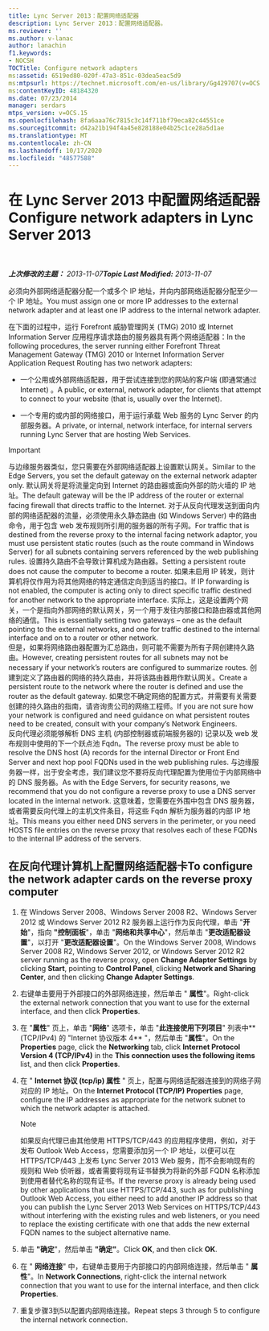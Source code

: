 ```yaml
---
title: Lync Server 2013：配置网络适配器
description: Lync Server 2013：配置网络适配器。
ms.reviewer: ''
ms.author: v-lanac
author: lanachin
f1.keywords:
- NOCSH
TOCTitle: Configure network adapters
ms:assetid: 6519ed80-020f-47a3-851c-03dea5eac5d9
ms:mtpsurl: https://technet.microsoft.com/en-us/library/Gg429707(v=OCS.15)
ms:contentKeyID: 48184320
ms.date: 07/23/2014
manager: serdars
mtps_version: v=OCS.15
ms.openlocfilehash: 8fa6aaa76c7815c3c14f711bf79eca82c44551ce
ms.sourcegitcommit: d42a21b194f4a45e828188e04b25c1ce28a5d1ae
ms.translationtype: MT
ms.contentlocale: zh-CN
ms.lasthandoff: 10/17/2020
ms.locfileid: "48577588"
---
```

# <a name="configure-network-adapters-in-lync-server-2013"></a><span data-ttu-id="a49af-103">在 Lync Server 2013 中配置网络适配器</span><span class="sxs-lookup"><span data-stu-id="a49af-103">Configure network adapters in Lync Server 2013</span></span>

<div data-xmlns="http://www.w3.org/1999/xhtml">

<div class="topic" data-xmlns="http://www.w3.org/1999/xhtml" data-msxsl="urn:schemas-microsoft-com:xslt" data-cs="https://msdn.microsoft.com/">

<div data-asp="https://msdn2.microsoft.com/asp">



</div>

<div id="mainSection">

<div id="mainBody">

<span> </span>

<span data-ttu-id="a49af-104">_**上次修改的主题：** 2013-11-07_</span><span class="sxs-lookup"><span data-stu-id="a49af-104">_**Topic Last Modified:** 2013-11-07_</span></span>

<span data-ttu-id="a49af-105">必须向外部网络适配器分配一个或多个 IP 地址，并向内部网络适配器分配至少一个 IP 地址。</span><span class="sxs-lookup"><span data-stu-id="a49af-105">You must assign one or more IP addresses to the external network adapter and at least one IP address to the internal network adapter.</span></span>

<span data-ttu-id="a49af-106">在下面的过程中，运行 Forefront 威胁管理网关 (TMG) 2010 或 Internet Information Server 应用程序请求路由的服务器具有两个网络适配器：</span><span class="sxs-lookup"><span data-stu-id="a49af-106">In the following procedures, the server running either Forefront Threat Management Gateway (TMG) 2010 or Internet Information Server Application Request Routing has two network adapters:</span></span>

  - <span data-ttu-id="a49af-107">一个公用或外部网络适配器，用于尝试连接到您的网站的客户端 (即通常通过 Internet) 。</span><span class="sxs-lookup"><span data-stu-id="a49af-107">A public, or external, network adapter, for clients that attempt to connect to your website (that is, usually over the Internet).</span></span>

  - <span data-ttu-id="a49af-108">一个专用的或内部的网络接口，用于运行承载 Web 服务的 Lync Server 的内部服务器。</span><span class="sxs-lookup"><span data-stu-id="a49af-108">A private, or internal, network interface, for internal servers running Lync Server that are hosting Web Services.</span></span>

<div>


> [!IMPORTANT]  
> <span data-ttu-id="a49af-109">与边缘服务器类似，您只需要在外部网络适配器上设置默认网关。</span><span class="sxs-lookup"><span data-stu-id="a49af-109">Similar to the Edge Servers, you set the default gateway on the external network adapter only.</span></span> <span data-ttu-id="a49af-110">默认网关将是将流量定向到 Internet 的路由器或面向外部的防火墙的 IP 地址。</span><span class="sxs-lookup"><span data-stu-id="a49af-110">The default gateway will be the IP address of the router or external facing firewall that directs traffic to the Internet.</span></span> <span data-ttu-id="a49af-111">对于从反向代理发送到面向内部的网络适配器的流量，必须使用永久静态路由 (如 Windows Server) 中的路由命令，用于包含 web 发布规则所引用的服务器的所有子网。</span><span class="sxs-lookup"><span data-stu-id="a49af-111">For traffic that is destined from the reverse proxy to the internal facing network adaptor, you must use persistent static routes (such as the route command in Windows Server) for all subnets containing servers referenced by the web publishing rules.</span></span> <span data-ttu-id="a49af-112">设置持久路由不会导致计算机成为路由器。</span><span class="sxs-lookup"><span data-stu-id="a49af-112">Setting a persistent route does not cause the computer to become a router.</span></span> <span data-ttu-id="a49af-113">如果未启用 IP 转发，则计算机将仅作用为将其他网络的特定通信定向到适当的接口。</span><span class="sxs-lookup"><span data-stu-id="a49af-113">If IP forwarding is not enabled, the computer is acting only to direct specific traffic destined for another network to the appropriate interface.</span></span> <span data-ttu-id="a49af-114">实际上，这是设置两个网关，一个是指向外部网络的默认网关，另一个用于发往内部接口和路由器或其他网络的通信。</span><span class="sxs-lookup"><span data-stu-id="a49af-114">This is essentially setting two gateways – one as the default pointing to the external networks, and one for traffic destined to the internal interface and on to a router or other network.</span></span><BR><span data-ttu-id="a49af-115">但是，如果将网络路由器配置为汇总路由，则可能不需要为所有子网创建持久路由。</span><span class="sxs-lookup"><span data-stu-id="a49af-115">However, creating persistent routes for all subnets may not be necessary if your network’s routers are configured to summarize routes.</span></span> <span data-ttu-id="a49af-116">创建到定义了路由器的网络的持久路由，并将该路由器用作默认网关。</span><span class="sxs-lookup"><span data-stu-id="a49af-116">Create a persistent route to the network where the router is defined and use the router as the default gateway.</span></span> <span data-ttu-id="a49af-117">如果您不确定网络的配置方式，并需要有关需要创建的持久路由的指南，请咨询贵公司的网络工程师。</span><span class="sxs-lookup"><span data-stu-id="a49af-117">If you are not sure how your network is configured and need guidance on what persistent routes need to be created, consult with your company’s Network Engineers.</span></span><BR><span data-ttu-id="a49af-118">反向代理必须能够解析 DNS 主机 (内部控制器或前端服务器的) 记录以及 web 发布规则中使用的下一个跃点池 Fqdn。</span><span class="sxs-lookup"><span data-stu-id="a49af-118">The reverse proxy must be able to resolve the DNS host (A) records for the internal Director or Front End Server and next hop pool FQDNs used in the web publishing rules.</span></span> <span data-ttu-id="a49af-119">与边缘服务器一样，出于安全考虑，我们建议您不要将反向代理配置为使用位于内部网络中的 DNS 服务器。</span><span class="sxs-lookup"><span data-stu-id="a49af-119">As with the Edge Servers, for security reasons, we recommend that you do not configure a reverse proxy to use a DNS server located in the internal network.</span></span> <span data-ttu-id="a49af-120">这意味着，您需要在外围中包含 DNS 服务器，或者需要反向代理上的主机文件条目，将这些 Fqdn 解析为服务器的内部 IP 地址。</span><span class="sxs-lookup"><span data-stu-id="a49af-120">This means you either need DNS servers in the perimeter, or you need HOSTS file entries on the reverse proxy that resolves each of these FQDNs to the internal IP address of the servers.</span></span>



</div>

<div>

## <a name="to-configure-the-network-adapter-cards-on-the-reverse-proxy-computer"></a><span data-ttu-id="a49af-121">在反向代理计算机上配置网络适配器卡</span><span class="sxs-lookup"><span data-stu-id="a49af-121">To configure the network adapter cards on the reverse proxy computer</span></span>

1.  <span data-ttu-id="a49af-122">在 Windows Server 2008、Windows Server 2008 R2、Windows Server 2012 或 Windows Server 2012 R2 服务器上运行作为反向代理，单击 "**开始**"，指向 **"控制面板**"，单击 "**网络和共享中心**"，然后单击 "**更改适配器设置**"，以打开 "**更改适配器设置**"。</span><span class="sxs-lookup"><span data-stu-id="a49af-122">On the Windows Server 2008, Windows Server 2008 R2, Windows Server 2012, or Windows Server 2012 R2 server running as the reverse proxy, open **Change Adapter Settings** by clicking **Start**, pointing to **Control Panel**, clicking **Network and Sharing Center**, and then clicking **Change Adapter Settings**.</span></span>

2.  <span data-ttu-id="a49af-123">右键单击要用于外部接口的外部网络连接，然后单击 " **属性**"。</span><span class="sxs-lookup"><span data-stu-id="a49af-123">Right-click the external network connection that you want to use for the external interface, and then click **Properties**.</span></span>

3.  <span data-ttu-id="a49af-124">在 "**属性**" 页上，单击 "**网络**" 选项卡，单击 "**此连接使用下列项目**" 列表中\*\* (TCP/IPv4) 的 "Internet 协议版本 4\*\* "，然后单击 "**属性**"。</span><span class="sxs-lookup"><span data-stu-id="a49af-124">On the **Properties** page, click the **Networking** tab, click **Internet Protocol Version 4 (TCP/IPv4)** in the **This connection uses the following items** list, and then click **Properties**.</span></span>

4.  <span data-ttu-id="a49af-125">在 " **Internet 协议 (tcp/ip) 属性** " 页上，配置与网络适配器连接到的网络子网对应的 IP 地址。</span><span class="sxs-lookup"><span data-stu-id="a49af-125">On the **Internet Protocol (TCP/IP) Properties** page, configure the IP addresses as appropriate for the network subnet to which the network adapter is attached.</span></span>
    
    <div>
    

    > [!NOTE]  
    > <span data-ttu-id="a49af-126">如果反向代理已由其他使用 HTTPS/TCP/443 的应用程序使用，例如，对于发布 Outlook Web Access，您需要添加另一个 IP 地址，以便可以在 HTTPS/TCP/443 上发布 Lync Server 2013 Web 服务，而不会影响现有的规则和 Web 侦听器，或者需要将现有证书替换为将新的外部 FQDN 名称添加到使用者替代名称的现有证书。</span><span class="sxs-lookup"><span data-stu-id="a49af-126">If the reverse proxy is already being used by other applications that use HTTPS/TCP/443, such as for publishing Outlook Web Access, you either need to add another IP address so that you can publish the Lync Server 2013 Web Services on HTTPS/TCP/443 without interfering with the existing rules and web listeners, or you need to replace the existing certificate with one that adds the new external FQDN names to the subject alternative name.</span></span>

    
    </div>

5.  <span data-ttu-id="a49af-127">单击 **"确定**"，然后单击 **"确定"**。</span><span class="sxs-lookup"><span data-stu-id="a49af-127">Click **OK**, and then click **OK**.</span></span>

6.  <span data-ttu-id="a49af-128">在 " **网络连接**" 中，右键单击要用于内部接口的内部网络连接，然后单击 " **属性**"。</span><span class="sxs-lookup"><span data-stu-id="a49af-128">In **Network Connections**, right-click the internal network connection that you want to use for the internal interface, and then click **Properties**.</span></span>

7.  <span data-ttu-id="a49af-129">重复步骤3到5以配置内部网络连接。</span><span class="sxs-lookup"><span data-stu-id="a49af-129">Repeat steps 3 through 5 to configure the internal network connection.</span></span>

</div>

</div>

<span> </span>

</div>

</div>

</div>

